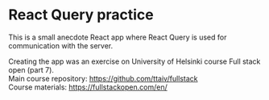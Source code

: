 # React Query practice
This is a small anecdote React app where React Query is used for communication with the server.

Creating the app was an exercise on University of Helsinki course Full stack open (part 7).  
Main course repository: https://github.com/ttaiv/fullstack  
Course materials: https://fullstackopen.com/en/

